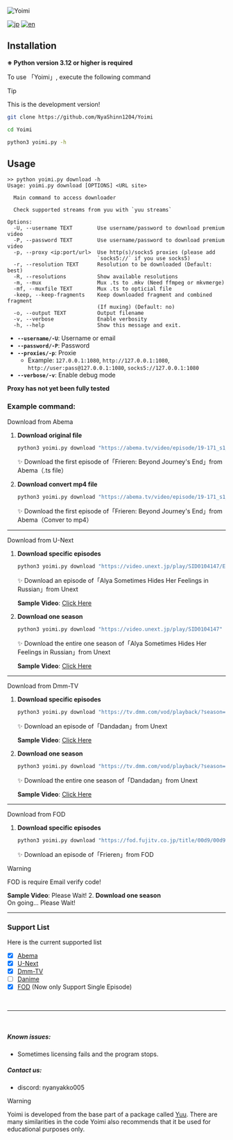 ![Yoimi](https://socialify.git.ci/NyaShinn1204/Yoimi/image?description=1&descriptionEditable=%E8%A4%87%E6%95%B0%E3%81%AE%E3%82%B5%E3%82%A4%E3%83%88%E3%81%AE%E5%8B%95%E7%94%BB%E3%83%80%E3%82%A6%E3%83%B3%E3%83%AD%E3%83%BC%E3%83%80%E3%83%BC%0AA%20Simple%20Encrypt%20Content%20Downloader&font=Raleway&language=1&logo=https%3A%2F%2Ffiles.catbox.moe%2Fue535j.png&name=1&pattern=Solid&theme=Light)

[![jp](https://img.shields.io/badge/README-jp-red.svg)](README.md)
[![en](https://img.shields.io/badge/README-en-red.svg)](README.en-us.md)

## Installation

**※ Python version 3.12 or higher is required**

To use 「Yoimi」, execute the following command

> [!TIP]
> This is the development version!

```bash
git clone https://github.com/NyaShinn1204/Yoimi

cd Yoimi

python3 yoimi.py -h
```

## Usage
```
>> python yoimi.py download -h
Usage: yoimi.py download [OPTIONS] <URL site>

  Main command to access downloader

  Check supported streams from yuu with `yuu streams`

Options:
  -U, --username TEXT        Use username/password to download premium video
  -P, --password TEXT        Use username/password to download premium video
  -p, --proxy <ip:port/url>  Use http(s)/socks5 proxies (please add
                             `socks5://` if you use socks5)
  -r, --resolution TEXT      Resolution to be downloaded (Default: best)
  -R, --resolutions          Show available resolutions
  -m, --mux                  Mux .ts to .mkv (Need ffmpeg or mkvmerge)
  -mf, --muxfile TEXT        Mux .ts to opticial file
  -keep, --keep-fragments    Keep downloaded fragment and combined fragment
                             (If muxing) (Default: no)
  -o, --output TEXT          Output filename
  -v, --verbose              Enable verbosity
  -h, --help                 Show this message and exit.
```

- **`--username/-U`**: Username or email
- **`--password/-P`**: Password
- **`--proxies/-p`**: Proxie
    - Example: `127.0.0.1:1080`, `http://127.0.0.1:1080`, `http://user:pass@127.0.0.1:1080`, `socks5://127.0.0.1:1080`
- **`--verbose/-v`**: Enable debug mode

**Proxy has not yet been fully tested**

### Example command: 
Download from Abema
1. **Download original file**  
   ```bash
   python3 yoimi.py download "https://abema.tv/video/episode/19-171_s1_p1"
   ```
   ✨ Download the first episode of「Frieren: Beyond Journey's End」from Abema（.ts file）

2. **Download convert mp4 file**  
   ```bash
   python3 yoimi.py download "https://abema.tv/video/episode/19-171_s1_p1" --mux
   ```
   ✨ Download the first episode of「Frieren: Beyond Journey's End」from Abema（Conver to mp4）

- - -

Download from U-Next
1. **Download specific episodes**  
   ```bash
   python3 yoimi.py download "https://video.unext.jp/play/SID0104147/ED00570917" --username EMAIL_HERE --password PASSWORD_HERE
   ```
   ✨ Download an episode of「Alya Sometimes Hides Her Feelings in Russian」from Unext

   **Sample Video**: [Click Here](https://github.com/user-attachments/assets/c98fe42c-ab27-498d-b2e5-b0ba897e2d81)

2. **Download one season**  
   ```bash
   python3 yoimi.py download "https://video.unext.jp/play/SID0104147" --username EMAIL_HERE --password PASSWORD_HERE
   ```
   ✨ Download the entire one season of「Alya Sometimes Hides Her Feelings in Russian」from Unext

   **Sample Video**: [Click Here](https://youtu.be/09vmBKzQMQE)

- - -

Download from Dmm-TV
1. **Download specific episodes**  
   ```bash
   python3 yoimi.py download "https://tv.dmm.com/vod/playback/?season=i4ub9mtfsaqk6zyvgw7wz17yb&content=4sqn17vutgo79wc8jugmupy3f" --username EMAIL_HERE --password PASSWORD_HERE
   ```
   ✨ Download an episode of「Dandadan」from Unext

   **Sample Video**: [Click Here](https://youtu.be/rOpmUqHd5MM)

2. **Download one season**  
   ```bash
   python3 yoimi.py download "https://tv.dmm.com/vod/playback/?season=i4ub9mtfsaqk6zyvgw7wz17yb" --username EMAIL_HERE --password PASSWORD_HERE
   ```
   ✨ Download the entire one season of「Dandadan」from Unext

   **Sample Video**: [Click Here](https://youtu.be/hVpCYZ2bV88)

- - -

Download from FOD
1. **Download specific episodes**  
   ```bash
   python3 yoimi.py download "https://fod.fujitv.co.jp/title/00d9/00d9110001/" --username EMAIL_HERE --password PASSWORD_HERE
   ```
   ✨ Download an episode of「Frieren」from FOD
> [!WARNING]
> FOD is require Email verify code!

   **Sample Video**: Please Wait!
2. **Download one season**  
   On going... Please Wait!

- - -

### Support List

Here is the current supported list

- [x] [Abema](https://abema.tv)
- [x] [U-Next](https://video.unext.jp)
- [x] [Dmm-TV](https://tv.dmm.com/vod)
- [ ] [Danime](https://animestore.docomo.ne.jp/animestore/tp/)
- [x] [FOD](https://fod.fujitv.co.jp) (Now only Support Single Episode)

&nbsp;
- - -
&nbsp;  

##### Known issues:
 * Sometimes licensing fails and the program stops.

##### Contact us:
- discord: nyanyakko005

> [!WARNING]
> Yoimi is developed from the base part of a package called [Yuu](https://github.com/noaione/yuu). There are many similarities in the code
> Yoimi also recommends that it be used for educational purposes only.